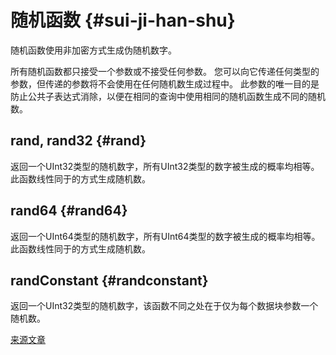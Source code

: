 # 随机函数 {#sui-ji-han-shu}

随机函数使用非加密方式生成伪随机数字。

所有随机函数都只接受一个参数或不接受任何参数。
您可以向它传递任何类型的参数，但传递的参数将不会使用在任何随机数生成过程中。
此参数的唯一目的是防止公共子表达式消除，以便在相同的查询中使用相同的随机函数生成不同的随机数。

## rand, rand32 {#rand}

返回一个UInt32类型的随机数字，所有UInt32类型的数字被生成的概率均相等。此函数线性同于的方式生成随机数。

## rand64 {#rand64}

返回一个UInt64类型的随机数字，所有UInt64类型的数字被生成的概率均相等。此函数线性同于的方式生成随机数。

## randConstant {#randconstant}

返回一个UInt32类型的随机数字，该函数不同之处在于仅为每个数据块参数一个随机数。

[来源文章](https://clickhouse.tech/docs/en/query_language/functions/random_functions/) <!--hide-->
